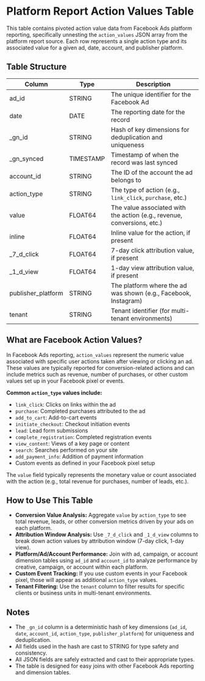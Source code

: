 # Platform Report Action Values Table

This table contains pivoted action value data from Facebook Ads platform reporting, specifically unnesting the `action_values` JSON array from the platform report source. Each row represents a single action type and its associated value for a given ad, date, account, and publisher platform.

## Table Structure

| Column              | Type      | Description                                                      |
|---------------------|-----------|------------------------------------------------------------------|
| ad_id               | STRING    | The unique identifier for the Facebook Ad                        |
| date                | DATE      | The reporting date for the record                                |
| _gn_id              | STRING    | Hash of key dimensions for deduplication and uniqueness          |
| _gn_synced          | TIMESTAMP | Timestamp of when the record was last synced                     |
| account_id          | STRING    | The ID of the account the ad belongs to                          |
| action_type         | STRING    | The type of action (e.g., `link_click`, `purchase`, etc.)        |
| value               | FLOAT64   | The value associated with the action (e.g., revenue, conversions, etc.) |
| inline              | FLOAT64   | Inline value for the action, if present                          |
| _7_d_click          | FLOAT64   | 7-day click attribution value, if present                        |
| _1_d_view           | FLOAT64   | 1-day view attribution value, if present                         |
| publisher_platform  | STRING    | The platform where the ad was shown (e.g., Facebook, Instagram)  |
| tenant              | STRING    | Tenant identifier (for multi-tenant environments)                |

## What are Facebook Action Values?

In Facebook Ads reporting, `action_values` represent the numeric value associated with specific user actions taken after viewing or clicking an ad. These values are typically reported for conversion-related actions and can include metrics such as revenue, number of purchases, or other custom values set up in your Facebook pixel or events.

**Common `action_type` values include:**
- `link_click`: Clicks on links within the ad
- `purchase`: Completed purchases attributed to the ad
- `add_to_cart`: Add-to-cart events
- `initiate_checkout`: Checkout initiation events
- `lead`: Lead form submissions
- `complete_registration`: Completed registration events
- `view_content`: Views of a key page or content
- `search`: Searches performed on your site
- `add_payment_info`: Addition of payment information
- Custom events as defined in your Facebook pixel setup

The `value` field typically represents the monetary value or count associated with the action (e.g., total revenue for purchases, number of leads, etc.).

## How to Use This Table

- **Conversion Value Analysis:** Aggregate `value` by `action_type` to see total revenue, leads, or other conversion metrics driven by your ads on each platform.
- **Attribution Window Analysis:** Use `_7_d_click` and `_1_d_view` columns to break down action values by attribution window (7-day click, 1-day view).
- **Platform/Ad/Account Performance:** Join with ad, campaign, or account dimension tables using `ad_id` and `account_id` to analyze performance by creative, campaign, or account within each platform.
- **Custom Event Tracking:** If you use custom events in your Facebook pixel, those will appear as additional `action_type` values.
- **Tenant Filtering:** Use the `tenant` column to filter results for specific clients or business units in multi-tenant environments.

## Notes

- The `_gn_id` column is a deterministic hash of key dimensions (`ad_id`, `date`, `account_id`, `action_type`, `publisher_platform`) for uniqueness and deduplication.
- All fields used in the hash are cast to STRING for type safety and consistency.
- All JSON fields are safely extracted and cast to their appropriate types.
- The table is designed for easy joins with other Facebook Ads reporting and dimension tables. 